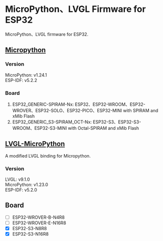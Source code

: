 # MicroPython、LVGL Firmware for ESP32
MicroPython、LVGL firmware for ESP32.

## [Micropython](https://github.com/micropython/micropython)
### Version
MicroPython:       v1.24.1  
ESP-IDF:           v5.2.2
### Board
1. ESP32_GENERIC-SPIRAM-Nx:           ESP32、ESP32-WROOM、ESP32-WROVER、ESP32-SOLO、ESP32-PICO、ESP32-MINI with SPIRAM and xMib Flash  
2. ESP32_GENERIC_S3-SPIRAM_OCT-Nx:    ESP32-S3、ESP32-S3-WROOM、ESP32-S3-MINI with Octal-SPIRAM and xMib Flash

## [LVGL-MicroPython](https://github.com/kdschlosser/lvgl_micropython)
A modified LVGL binding for Micropython. 
### Version
LVGL:              v9.1.0  
MicroPython:       v1.23.0  
ESP-IDF:           v5.2.0
## Board
* [ ] ESP32-WROVER-B-N4R8  
* [ ] ESP32-WROVER-E-N16R8  
* [x] ESP32-S3-N8R8  
* [x] ESP32-S3-N16R8